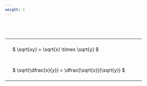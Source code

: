 ```yaml
---
weight: 1
---
```


#  
<br>
<style type="text/css">
#T_f9c77 th.col_heading {
  text-align: left;
  font-size: 1em;
}
#T_f9c77 td {
  text-align: left;
  font-size: 1em;
  padding: 1.5em;
}
#T_f9c77_row0_col0, #T_f9c77_row1_col0 {
  width: 400px;
  white-space: pre-wrap;
}
</style>
<table id="T_f9c77">
  <thead>
  </thead>
  <tbody>
    <tr>
      <td id="T_f9c77_row0_col0" class="data row0 col0" >$ \sqrt{xy} = \sqrt{x} \times \sqrt{y} $</td>
    </tr>
    <tr>
      <td id="T_f9c77_row1_col0" class="data row1 col0" >$ \sqrt{\dfrac{x}{y}} = \dfrac{\sqrt{x}}{\sqrt{y}} $</td>
    </tr>
  </tbody>
</table>
